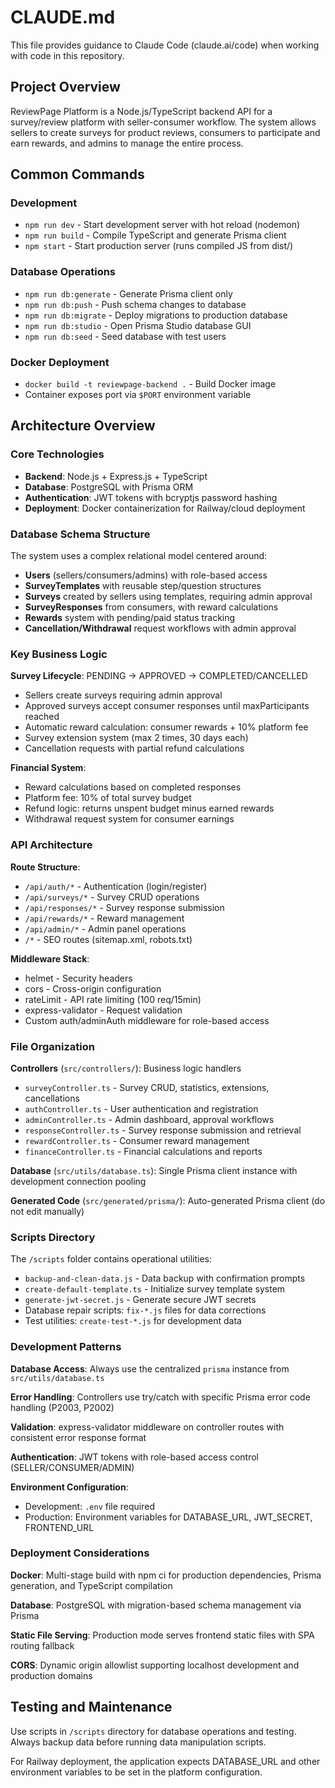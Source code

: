 # CLAUDE.md

This file provides guidance to Claude Code (claude.ai/code) when working with code in this repository.

## Project Overview

ReviewPage Platform is a Node.js/TypeScript backend API for a survey/review platform with seller-consumer workflow. The system allows sellers to create surveys for product reviews, consumers to participate and earn rewards, and admins to manage the entire process.

## Common Commands

### Development
- `npm run dev` - Start development server with hot reload (nodemon)
- `npm run build` - Compile TypeScript and generate Prisma client  
- `npm start` - Start production server (runs compiled JS from dist/)

### Database Operations
- `npm run db:generate` - Generate Prisma client only
- `npm run db:push` - Push schema changes to database
- `npm run db:migrate` - Deploy migrations to production database
- `npm run db:studio` - Open Prisma Studio database GUI
- `npm run db:seed` - Seed database with test users

### Docker Deployment
- `docker build -t reviewpage-backend .` - Build Docker image
- Container exposes port via `$PORT` environment variable

## Architecture Overview

### Core Technologies
- **Backend**: Node.js + Express.js + TypeScript
- **Database**: PostgreSQL with Prisma ORM  
- **Authentication**: JWT tokens with bcryptjs password hashing
- **Deployment**: Docker containerization for Railway/cloud deployment

### Database Schema Structure
The system uses a complex relational model centered around:

- **Users** (sellers/consumers/admins) with role-based access
- **SurveyTemplates** with reusable step/question structures
- **Surveys** created by sellers using templates, requiring admin approval
- **SurveyResponses** from consumers, with reward calculations
- **Rewards** system with pending/paid status tracking
- **Cancellation/Withdrawal** request workflows with admin approval

### Key Business Logic

**Survey Lifecycle**: PENDING → APPROVED → COMPLETED/CANCELLED
- Sellers create surveys requiring admin approval
- Approved surveys accept consumer responses until maxParticipants reached
- Automatic reward calculation: consumer rewards + 10% platform fee
- Survey extension system (max 2 times, 30 days each)
- Cancellation requests with partial refund calculations

**Financial System**: 
- Reward calculations based on completed responses
- Platform fee: 10% of total survey budget
- Refund logic: returns unspent budget minus earned rewards
- Withdrawal request system for consumer earnings

### API Architecture

**Route Structure**:
- `/api/auth/*` - Authentication (login/register)
- `/api/surveys/*` - Survey CRUD operations  
- `/api/responses/*` - Survey response submission
- `/api/rewards/*` - Reward management
- `/api/admin/*` - Admin panel operations
- `/*` - SEO routes (sitemap.xml, robots.txt)

**Middleware Stack**:
- helmet - Security headers
- cors - Cross-origin configuration  
- rateLimit - API rate limiting (100 req/15min)
- express-validator - Request validation
- Custom auth/adminAuth middleware for role-based access

### File Organization

**Controllers** (`src/controllers/`): Business logic handlers
- `surveyController.ts` - Survey CRUD, statistics, extensions, cancellations
- `authController.ts` - User authentication and registration
- `adminController.ts` - Admin dashboard, approval workflows
- `responseController.ts` - Survey response submission and retrieval
- `rewardController.ts` - Consumer reward management
- `financeController.ts` - Financial calculations and reports

**Database** (`src/utils/database.ts`): Single Prisma client instance with development connection pooling

**Generated Code** (`src/generated/prisma/`): Auto-generated Prisma client (do not edit manually)

### Scripts Directory

The `/scripts` folder contains operational utilities:
- `backup-and-clean-data.js` - Data backup with confirmation prompts
- `create-default-template.ts` - Initialize survey template system
- `generate-jwt-secret.js` - Generate secure JWT secrets
- Database repair scripts: `fix-*.js` files for data corrections
- Test utilities: `create-test-*.js` for development data

### Development Patterns

**Database Access**: Always use the centralized `prisma` instance from `src/utils/database.ts`

**Error Handling**: Controllers use try/catch with specific Prisma error code handling (P2003, P2002)

**Validation**: express-validator middleware on controller routes with consistent error response format

**Authentication**: JWT tokens with role-based access control (SELLER/CONSUMER/ADMIN)

**Environment Configuration**: 
- Development: `.env` file required
- Production: Environment variables for DATABASE_URL, JWT_SECRET, FRONTEND_URL

### Deployment Considerations

**Docker**: Multi-stage build with npm ci for production dependencies, Prisma generation, and TypeScript compilation

**Database**: PostgreSQL with migration-based schema management via Prisma

**Static File Serving**: Production mode serves frontend static files with SPA routing fallback

**CORS**: Dynamic origin allowlist supporting localhost development and production domains

## Testing and Maintenance

Use scripts in `/scripts` directory for database operations and testing. Always backup data before running data manipulation scripts.

For Railway deployment, the application expects DATABASE_URL and other environment variables to be set in the platform configuration.